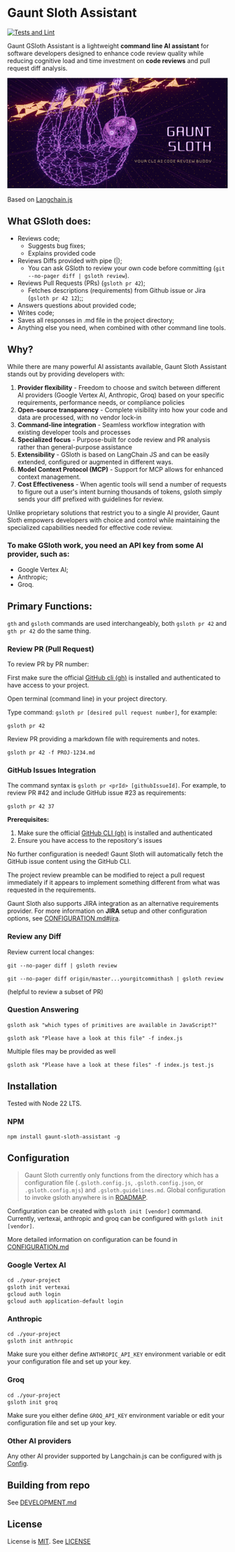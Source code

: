 # Gaunt Sloth Assistant
[![Tests and Lint](https://github.com/andruhon/gaunt-sloth-assistant/actions/workflows/ci.yml/badge.svg?event=push)](https://github.com/andruhon/gaunt-sloth-assistant/actions/workflows/ci.yml)

Gaunt GSloth Assistant is a lightweight **command line AI assistant** for software developers
designed to enhance code review quality while reducing cognitive load and time investment on **code reviews**
and pull request diff analysis.

![GSloth Banner](assets/gaunt-sloth-logo.png)

Based on [Langchain.js](https://github.com/langchain-ai/langchainjs)

## What GSloth does:
- Reviews code;
  - Suggests bug fixes;
  - Explains provided code
- Reviews Diffs provided with pipe (|);
  - You can ask GSloth to review your own code before committing (`git --no-pager diff | gsloth review`).
- Reviews Pull Requests (PRs) (`gsloth pr 42`);
  - Fetches descriptions (requirements) from Github issue or Jira (`gsloth pr 42 12`);;
- Answers questions about provided code;
- Writes code;
- Saves all responses in .md file in the project directory;
- Anything else you need, when combined with other command line tools.

## Why?

While there are many powerful AI assistants available, Gaunt Sloth Assistant stands out by providing developers with:

1. **Provider flexibility** - Freedom to choose and switch between different AI providers (Google Vertex AI, Anthropic, Groq) based on your specific requirements, performance needs, or compliance policies
2. **Open-source transparency** - Complete visibility into how your code and data are processed, with no vendor lock-in
3. **Command-line integration** - Seamless workflow integration with existing developer tools and processes
4. **Specialized focus** - Purpose-built for code review and PR analysis rather than general-purpose assistance
5. **Extensibility** - GSloth is based on LangChain JS and can be easily extended, configured or augmented in different ways.
6. **Model Context Protocol (MCP)** - Support for MCP allows for enhanced context management.
7. **Cost Effectiveness** - When agentic tools will send a number of requests to figure out a user's intent burning thousands of tokens, gsloth simply sends your diff prefixed with guidelines for review.

Unlike proprietary solutions that restrict you to a single AI provider, Gaunt Sloth empowers developers with choice and control while maintaining the specialized capabilities needed for effective code review.

### To make GSloth work, you need an **API key** from some AI provider, such as:
- Google Vertex AI;
- Anthropic;
- Groq.

## Primary Functions:

`gth` and `gsloth` commands are used interchangeably, both `gsloth pr 42` and `gth pr 42` do the same thing.

### Review PR (Pull Request)
To review PR by PR number:

First make sure the official [GitHub cli (gh)](https://cli.github.com/) is installed
and authenticated to have access to your project.

Open terminal (command line) in your project directory.

Type command: `gsloth pr [desired pull request number]`, for example:

```shell
gsloth pr 42
``` 

Review PR providing a markdown file with requirements and notes.
```shell
gsloth pr 42 -f PROJ-1234.md
```

### GitHub Issues Integration

The command syntax is `gsloth pr <prId> [githubIssueId]`. For example, to review PR #42 and include GitHub issue #23 as requirements:

```shell
gsloth pr 42 37
```

**Prerequisites:**

1. Make sure the official [GitHub CLI (gh)](https://cli.github.com/) is installed and authenticated
2. Ensure you have access to the repository's issues

No further configuration is needed! Gaunt Sloth will automatically fetch the GitHub issue content using the GitHub CLI.

The project review preamble can be modified to reject a pull request immediately if it appears to implement something different from what was requested in the requirements.

Gaunt Sloth also supports JIRA integration as an alternative requirements provider.
For more information on **JIRA** setup and other configuration options, see [CONFIGURATION.md#jira](./docs/CONFIGURATION.md#jira).

### Review any Diff

Review current local changes:
```shell
git --no-pager diff | gsloth review
```

```shell
git --no-pager diff origin/master...yourgitcommithash | gsloth review
```
(helpful to review a subset of PR)

### Question Answering
```shell
gsloth ask "which types of primitives are available in JavaScript?"
```

```shell
gsloth ask "Please have a look at this file" -f index.js
```

Multiple files may be provided as well

```shell
gsloth ask "Please have a look at these files" -f index.js test.js
```

## Installation

Tested with Node 22 LTS.

### NPM
```shell
npm install gaunt-sloth-assistant -g
```

## Configuration

> Gaunt Sloth currently only functions from the directory which has a configuration file (`.gsloth.config.js`, `.gsloth.config.json`, or `.gsloth.config.mjs`) and `.gsloth.guidelines.md`.
> Global configuration to invoke gsloth anywhere is in [ROADMAP](ROADMAP.md).

Configuration can be created with `gsloth init [vendor]` command.
Currently, vertexai, anthropic and groq can be configured with `gsloth init [vendor]`.

More detailed information on configuration can be found in [CONFIGURATION.md](./docs/CONFIGURATION.md)

### Google Vertex AI
```shell
cd ./your-project
gsloth init vertexai
gcloud auth login
gcloud auth application-default login
```

### Anthropic

```shell
cd ./your-project
gsloth init anthropic
```

Make sure you either define `ANTHROPIC_API_KEY` environment variable or edit your configuration file and set up your key.

### Groq
```shell
cd ./your-project
gsloth init groq
```
Make sure you either define `GROQ_API_KEY` environment variable or edit your configuration file and set up your key.

### Other AI providers
Any other AI provider supported by Langchain.js can be configured with js [Config](./docs/CONFIGURATION.md). 

## Building from repo
See [DEVELOPMENT.md](./docs/DEVELOPMENT.md)

## License
License is [MIT](https://opensource.org/license/mit). See [LICENSE](LICENSE)
